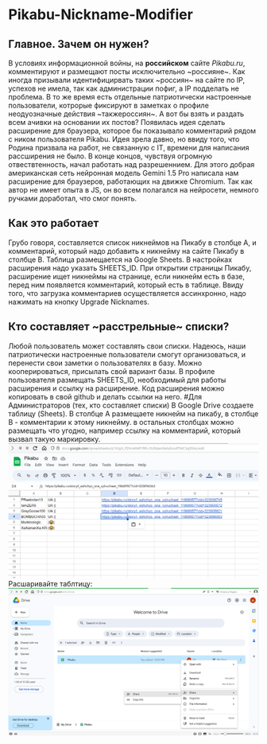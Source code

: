 # Pikabu-Nickname-Modifier
## Главное. Зачем он нужен?
В условиях информационной войны, на **российском** сайте *Pikabu.ru*, комментируют и размещают  посты исключительно ~россияне~. Как иногда призывали идентифицирвать таких ~россиян~ на сайте по IP, успехов не имела, так как администрации пофиг, а IP подделать не проблема. В то же время есть отдельные патриотически настроенные пользователи, котрорые фиксируют в заметках о профиле неодyозначные действия ~такжероссиян~. А вот бы взять и раздать всем ачивки на основании их постов? Появилась идея сделать расширение для браузера, которое бы показывало комментарий рядом с ником пользователя Pikabu. Идея зрела давно, но ввиду того, что Родина призвала на работ, не связанную с IT, времени для написания рассширения не было. В конце концов, чувствуя огромную отвествтенность, начал работать над разрешеннием. Для этого добрая американская сеть нейронная модель Gemini 1.5 Pro  написала нам расширение для браузеров, работающих на движке Chromium. Так как автор не имеет опыта в JS, он во всем полагался на нейросети, немного ручками доработал, что смог понять.
## Как это работает
Грубо говоря, составляется список никнеймов на Пикабу в столбце А, и комментарий, который надо добавить к никнейму на сайте Пикабу в столбце В. Таблица размещается на Google Sheets. В настройках расширения надо указать SHEETS_ID. При открытии страницы Пикабу, расширение ищет никнеймы на странице, если никнейм есть в базе, перед ним появляется комментарий, который есть в таблице. Ввиду того, что загрузка комментариев осуществляется ассинхронно, надо нажимать на кнопку Upgrade Nicknames.
## Кто составляет ~расстрельные~ списки?
Любой пользователь может составлять свои списки. Надеюсь, наши патриотически настроенные пользователи смогут организоваться, и перенести свои заметки о пользователях в базу. Можно кооперироваться, присылать свой вариант базы. В профиле пользователя размещать SHEETS_ID, необходимый для работы расширения и ссылку на расширение. Код расширения можно копировать в свой github и делать ссылки на него.
#Для Администраторов (тех, кто составляет списки)
В Google Drive создаете таблицу (Sheets). В столбце А размещаете никнейм на пикабу, в столбце В - комментарии к этому никнейму. в остальных столбцах можно размещать что угодно, например ссылку на комментарий, который вызвал такую маркировку.
![  ](/media/1.png)
Расшаривайте таблтицу:
![  ](/media/2.png)
